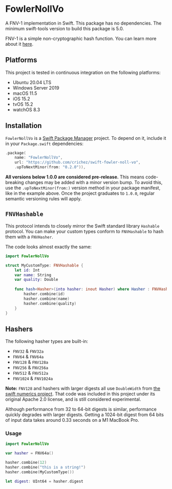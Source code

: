 # FowlerNollVo

A FNV-1 implementation in Swift. This package has no dependencies. 
The minimum swift-tools version to build this package is 5.0.

FNV-1 is a simple non-cryptographic hash function. 
You can learn more about it [here](https://en.wikipedia.org/wiki/Fowler–Noll–Vo_hash_function).

## Platforms

This project is tested in continuous integration on the following platforms:
* Ubuntu 20.04 LTS
* Windows Server 2019
* macOS 11.5
* iOS 15.2
* tvOS 15.2
* watchOS 8.3

## Installation

`FowlerNollVo` is a [Swift Package Manager](https://github.com/apple/swift-package-manager) project.
To depend on it, include it in your `Package.swift` dependencies:

```swift
.package(
    name: "FowlerNollVo", 
    url: "https://github.com/crichez/swift-fowler-noll-vo", 
    .upToNextMinor(from: "0.2.0")),
```

**All versions below 1.0.0 are considered pre-release.**
This means code-breaking changes may be added with a minor version bump.
To avoid this, use the `.upToNextMinor(from:)` version method in your package manifest, 
like in the example above. Once the project graduates to `1.0.0`, 
regular semantic versioning rules will apply.

## `FNVHashable`

This protocol intends to closely mirror the Swift standard library `Hashable` protocol.
You can make your custom types conform to `FNVHashable` to hash them with a `FNVHasher`.

The code looks almost exactly the same:

```swift
import FowlerNollVo

struct MyCustomType: FNVHashable {
    let id: Int
    var name: String
    var quality: Double
    
    func hash<Hasher>(into hasher: inout Hasher) where Hasher : FNVHasher {
        hasher.combine(id)
        hasher.combine(name)
        hasher.combine(quality)
    }
}
```

## Hashers

The following hasher types are built-in:
* `FNV32` & `FNV32a`
* `FNV64` & `FNV64a`
* `FNV128` & `FNV128a`
* `FNV256` & `FNV256a`
* `FNV512` & `FNV512a`
* `FNV1024` & `FNV1024a`

**Note:** `FNV128` and hashers with larger digests all use `DoubleWidth` 
from [the swift numerics project](https://github.com/apple/swift-numerics).
That code was included in this project under its original Apache 2.0 license,
and is still considered experimental.

Although performance from 32 to 64-bit digests is similar, 
performance quickly degrades with larger digests. Getting a 1024-bit digest
from 64 bits of input data takes around 0.33 seconds on a M1 MacBook Pro.

### Usage

```swift
import FowlerNollVo

var hasher = FNV64a()

hasher.combine(12)
hasher.combine("this is a string!")
hasher.combine(MyCustomType())

let digest: UInt64 = hasher.digest
```
